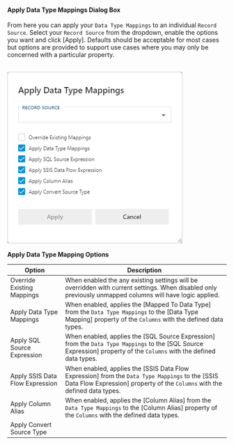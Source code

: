 #### Apply Data Type Mappings Dialog Box  

From here you can apply your `Data Type Mappings` to an individual `Record Source`.  Select your `Record Source` from the dropdown, enable the options you want and click [Apply].  Defaults should be acceptable for most cases but options are provided to support use cases where you may only be concerned with a particular property.

<br/>
<img 
    src="images/bimlflex-app-dialog-apply-data-type-mappings.png" 
    class="border-image" 
    style="border: 1px solid #CCC;" 
    title="Apply Data Type Mappings Dialog Box" 
/>

**Apply Data Type Mapping Options**

|Option|Description|
|-|-|
|Override Existing Mappings|When enabled the any existing settings will be overridden with current settings.  When disabled only previously unmapped columns will have logic applied.|
|Apply Data Type Mappings|When enabled, applies the [Mapped To Data Type] from the `Data Type Mappings` to the [Data Type Mapping] property of the `Columns` with the defined data types.|
|Apply SQL Source Expression|When enabled, applies the [SQL Source Expression] from the `Data Type Mappings` to the [SQL Source Expression] property of the `Columns` with the defined data types.|
|Apply SSIS Data Flow Expression|When enabled, applies the [SSIS Data Flow Expression] from the `Data Type Mappings` to the [SSIS Data Flow Expression] property of the `Columns` with the defined data types.|
|Apply Column Alias|When enabled, applies the [Column Alias] from the `Data Type Mappings` to the [Column Alias] property of the `Columns` with the defined data types.|
|Apply Convert Source Type||
